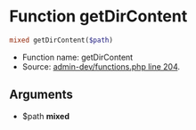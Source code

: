 Function getDirContent
===========================





```php
mixed getDirContent($path)
```

* Function name: getDirContent
* Source: [admin-dev/functions.php line 204](https://github.com/PrestaShop/PrestaShop/blob/1.6.1.1/admin-dev/functions.php#L204).

Arguments
---------

* $path **mixed**

